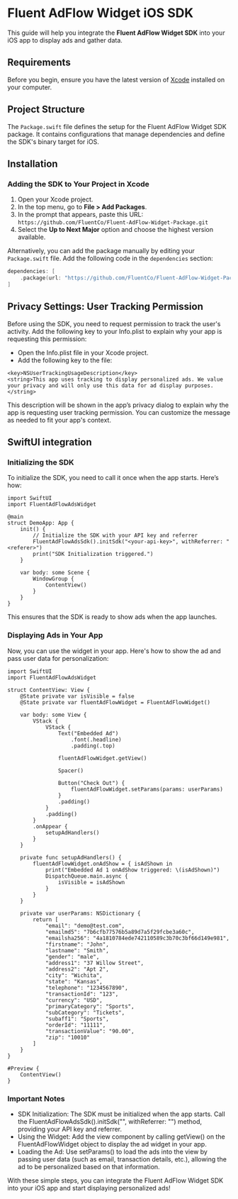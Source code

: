 # Fluent AdFlow Widget iOS SDK

This guide will help you integrate the **Fluent AdFlow Widget SDK** into your iOS app to display ads and gather data.

## Requirements

Before you begin, ensure you have the latest version of [Xcode](https://developer.apple.com/xcode/) installed on your computer.

## Project Structure

The `Package.swift` file defines the setup for the Fluent AdFlow Widget SDK package. It contains configurations that manage dependencies and define the SDK's binary target for iOS.

## Installation

### Adding the SDK to Your Project in Xcode

1. Open your Xcode project.
2. In the top menu, go to **File > Add Packages**.
3. In the prompt that appears, paste this URL:  
   `https://github.com/FluentCo/Fluent-AdFlow-Widget-Package.git`
4. Select the **Up to Next Major** option and choose the highest version available.

Alternatively, you can add the package manually by editing your `Package.swift` file. Add the following code in the `dependencies` section:

```swift
dependencies: [
    .package(url: "https://github.com/FluentCo/Fluent-AdFlow-Widget-Package.git", .upToNextMajor(from: "<highest-available-version>"))
]
```

## Privacy Settings: User Tracking Permission

Before using the SDK, you need to request permission to track the user's activity. Add the following key to your Info.plist to explain why your app is requesting this permission:

- Open the Info.plist file in your Xcode project.
- Add the following key to the file:

```
<key>NSUserTrackingUsageDescription</key>
<string>This app uses tracking to display personalized ads. We value your privacy and will only use this data for ad display purposes.</string>
```

This description will be shown in the app’s privacy dialog to explain why the app is requesting user tracking permission. You can customize the message as needed to fit your app's context.

## SwiftUI integration

### Initializing the SDK

To initialize the SDK, you need to call it once when the app starts. Here’s how:

```
import SwiftUI
import FluentAdFlowAdsWidget

@main
struct DemoApp: App {
    init() {
        // Initialize the SDK with your API key and referrer
        FluentAdFlowAdsSdk().initSdk("<your-api-key>", withReferrer: "<referer>")
        print("SDK Initialization triggered.")
    }

    var body: some Scene {
        WindowGroup {
            ContentView()
        }
    }
}
```

This ensures that the SDK is ready to show ads when the app launches.

### Displaying Ads in Your App

Now, you can use the widget in your app. Here's how to show the ad and pass user data for personalization:

```
import SwiftUI
import FluentAdFlowAdsWidget

struct ContentView: View {
    @State private var isVisible = false
    @State private var fluentAdFlowWidget = FluentAdFlowWidget()

    var body: some View {
        VStack {
            VStack {
                Text("Embedded Ad")
                    .font(.headline)
                    .padding(.top)

                fluentAdFlowWidget.getView()

                Spacer()

                Button("Check Out") {
                    fluentAdFlowWidget.setParams(params: userParams)
                }
                .padding()
            }
            .padding()
        }
        .onAppear {
            setupAdHandlers()
        }
    }

    private func setupAdHandlers() {
        fluentAdFlowWidget.onAdShow = { isAdShown in
            print("Embedded Ad 1 onAdShow triggered: \(isAdShown)")
            DispatchQueue.main.async {
                isVisible = isAdShown
            }
        }
    }

    private var userParams: NSDictionary {
        return [
            "email": "demo@test.com",
            "emailmd5": "7b6cfb77576b5a89d7a5f29fcbe3a60c",
            "emailsha256": "4a1810784ede742110589c3b70c3bf66d149e981",
            "firstname": "John",
            "lastname": "Smith",
            "gender": "male",
            "address1": "37 Willow Street",
            "address2": "Apt 2",
            "city": "Wichita",
            "state": "Kansas",
            "telephone": "1234567890",
            "transactionId": "123",
            "currency": "USD",
            "primaryCategory": "Sports",
            "subCategory": "Tickets",
            "subaff1": "Sports",
            "orderId": "11111",
            "transactionValue": "90.00",
            "zip": "10010"
        ]
    }
}

#Preview {
    ContentView()
}

```

### Important Notes

- SDK Initialization: The SDK must be initialized when the app starts. Call the FluentAdFlowAdsSdk().initSdk("<your-api-key>", withReferrer: "<referrer>") method, providing your API key and referrer.
- Using the Widget: Add the view component by calling getView() on the FluentAdFlowWidget object to display the ad widget in your app.
- Loading the Ad: Use setParams() to load the ads into the view by passing user data (such as email, transaction details, etc.), allowing the ad to be personalized based on that information.

With these simple steps, you can integrate the Fluent AdFlow Widget SDK into your iOS app and start displaying personalized ads!
